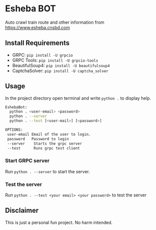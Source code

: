 # Esheba BOT

Auto crawl train route and other information from https://www.esheba.cnsbd.com

## Install Requirements

- GRPC: `pip install -U grpcio`
- GRPC Tools: `pip install -U grpcio-tools`
- BeautifulSoup4: `pip install -U beautifulsoup4`
- CaptchaSolver: `pip install -U captcha_solver`

## Usage

In the project directory open terminal and write `python .` to display help.

```bash
EshebaBot:
  python . <user-email> <password>
  python . --server
  python . --test [<user-mail>] [<password>]

OPTIONS:
 user-email Email of the user to login.
 password   Password to login
 --server    Starts the grpc server
 --test      Runs grpc test client

```

### Start GRPC server

Run `python . --server` to start the server.

### Test the server

Run `python . --test <your email> <your password>` to test the server

## Disclaimer

This is just a personal fun project. No harm intended.
